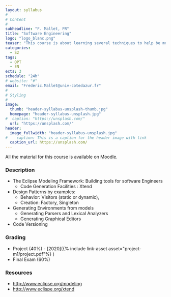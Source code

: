 ```yaml
---
layout: syllabus
#
# Content
#
subheadline: "F. Mallet, PR"
title: "Software Engineering"
logo: "logo_blanc.png"
teaser: "This course is about learning several techniques to help be more efficient in Software Engineering. The Programming Language is Java."
categories:
  - S2
tags:
  - OPT
  - EN
ects: 3
schedule: "24h"
# website: "#"
email: "Frederic.Mallet@univ-cotedazur.fr"
#
# Styling
#
image:
  thumb: "header-syllabus-unsplash-thumb.jpg"
  homepage: "header-syllabus-unsplash.jpg"
#  caption: "https://unsplash.com/"
  url: "https://unsplash.com/"
header:
  image_fullwidth: "header-syllabus-unsplash.jpg"
#    caption: This is a caption for the header image with link
  caption_url: https://unsplash.com/  
---
```


All the material for this course is available on Moodle.

### Description ###

 - The Eclipse Modeling Framework: Building tools for software Engineers
    - Code Generation Facilities : Xtend
 - Design Patterns by examples: 
    - Behavior: Visitors (static or dynamic), 
    - Creation: Factory, Singleton
 - Generating Environments from models
    - Generating Parsers and Lexical Analyzers
    - Generating Graphical Editors
 - Code Versioning 

### Grading ###

 - Project (40%) - [2020]({% include link-asset asset="project-m1/project.pdf"%} )
 - Final Exam (60%)

### Resources ###

 - http://www.eclipse.org/modeling
 - http://www.eclispe.org/xtend
